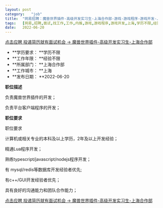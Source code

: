 ```yaml
---
layout:	post
category:	"job"
title:	"网易招聘：魔兽世界插件-高级开发实习生-上海合作部-游戏-游戏程序-游戏开发-上海学历不限经验不限"
tags:	[网易,招聘,面试,找工作,工作,内推,游戏,游戏程序,游戏开发,上海,学历不限,经验不限]
date:	2022-06-20
---
```


[点击应聘 投递简历就有面试机会 ->  魔兽世界插件-高级开发实习生-上海合作部](http://mobile.bole.netease.com/bole/boleDetail?id=40586&employeeId=346f03c3cda5f04c&key=all)



- **学历要求： **学历不限
- **工作年限： **经验不限
- **所属部门： **上海合作部
- **工作城市： **上海
- **发布日期： **2022-06-20



**职位描述**

负责魔兽世界插件的开发；

负责平台客户端程序的开发；



**职位要求**

职位要求

计算机或相关专业的本科及以上学历，2年及以上开发经验；

精通Lua程序开发；

熟练typescript/javascript/nodejs程序开发；

有 mysql/redis等数据库开发经验者优先;

有c++/GUI开发经验者优先；

具有良好的沟通能力和团队合作能力；



[点击应聘 投递简历就有面试机会 ->  魔兽世界插件-高级开发实习生-上海合作部](http://mobile.bole.netease.com/bole/boleDetail?id=40586&employeeId=346f03c3cda5f04c&key=all)